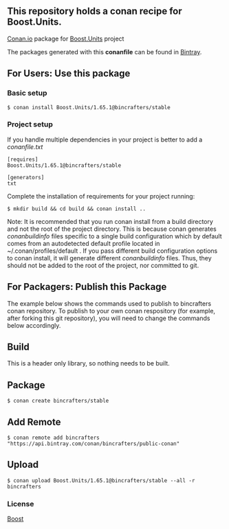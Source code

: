 ## This repository holds a conan recipe for Boost.Units.

[Conan.io](https://conan.io) package for [Boost.Units](https://github.com/Boostorg/Units) project

The packages generated with this **conanfile** can be found in [Bintray](https://bintray.com/bincrafters/public-conan/Boost.Units%3Abincrafters).

## For Users: Use this package

### Basic setup

    $ conan install Boost.Units/1.65.1@bincrafters/stable

### Project setup

If you handle multiple dependencies in your project is better to add a *conanfile.txt*

    [requires]
    Boost.Units/1.65.1@bincrafters/stable

    [generators]
    txt

Complete the installation of requirements for your project running:

    $ mkdir build && cd build && conan install ..
	
Note: It is recommended that you run conan install from a build directory and not the root of the project directory.  This is because conan generates *conanbuildinfo* files specific to a single build configuration which by default comes from an autodetected default profile located in ~/.conan/profiles/default .  If you pass different build configuration options to conan install, it will generate different *conanbuildinfo* files.  Thus, they should not be added to the root of the project, nor committed to git. 

## For Packagers: Publish this Package

The example below shows the commands used to publish to bincrafters conan repository. To publish to your own conan respository (for example, after forking this git repository), you will need to change the commands below accordingly. 

## Build  

This is a header only library, so nothing needs to be built.

## Package 

    $ conan create bincrafters/stable
	
## Add Remote

	$ conan remote add bincrafters "https://api.bintray.com/conan/bincrafters/public-conan"

## Upload

    $ conan upload Boost.Units/1.65.1@bincrafters/stable --all -r bincrafters

### License
[Boost](www.boost.org/LICENSE_1_0.txt)
